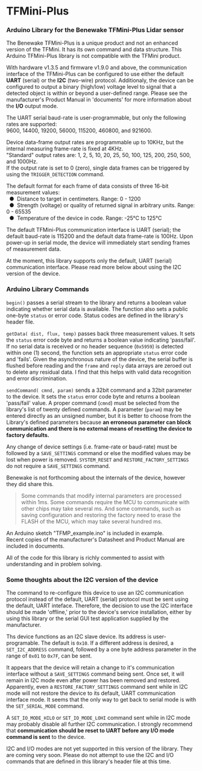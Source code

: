 # TFMini-Plus
### Arduino Library for the Benewake TFMini-Plus Lidar sensor

The Benewake TFMini-Plus is a unique product and not an enhanced version of the TFMini. It has its own command and data structure.  This Arduino TFMini-Plus library is not compatible with the TFMini product.

With hardware v1.3.5 and firmware v1.9.0 and above, the communication interface of the TFMini-Plus can be configured to use either the default **UART** (serial) or the **I2C** (two-wire) protocol.  Additionaly, the device can be configured to output a binary (high/low) voltage level to signal that a detected object is within or beyond a user-defined range.  Please see the manufacturer's Product Manual in 'documents' for more information about the **I/O** output mode.

The UART serial baud-rate is user-programmable, but only the following rates are supported:
</br>9600, 14400, 19200, 56000, 115200, 460800, and 921600.<br>

Device data-frame output rates are programmable up to 10KHz, but the internal measuring frame-rate is fixed at 4KHz.
<br />"Standard" output rates are: 1, 2, 5, 10, 20, 25, 50, 100, 125, 200, 250, 500, and 1000Hz.
<br />If the output rate is set to 0 (zero), single data frames can be triggered by using the `TRIGGER_DETECTION` command.

The default format for each frame of data consists of three 16-bit measurement values:
<br />&nbsp;&nbsp;&#9679;&nbsp;  Distance to target in centimeters. Range: 0 - 1200
<br />&nbsp;&nbsp;&#9679;&nbsp;  Strength (voltage) or quality of returned signal in arbitrary units. Range: 0 - 65535
<br />&nbsp;&nbsp;&#9679;&nbsp;  Temperature of the device in code. Range: -25°C to 125°C

The default TFMini-Plus communication interface is UART (serial); the default baud-rate is 115200 and the default data frame-rate is 100Hz.  Upon power-up in serial mode, the device will immediately start sending frames of measurement data.

At the moment, this library supports only the default, UART (serial) communication interface.  Please read more below about using the I2C version of the device.

### Arduino Library Commands
`begin()` passes a serial stream to the library and returns a boolean value indicating whether serial data is available. The function also sets a public one-byte `status` or error code.  Status codes are defined in the library's header file.

`getData( dist, flux, temp)` passes back three measurement values.  It sets the `status` error code byte and returns a boolean value indicating 'pass/fail'.  If no serial data is received or no header sequence (`0x5959`) is detected within one (1) second, the function sets an appropriate `status` error code and 'fails'.  Given the asynchronous nature of the device, the serial buffer is flushed before reading and the `frame` and `reply` data arrays are zeroed out to delete any residual data.  I find that this helps with valid data recognition and error discrimination.

`sendCommand( cmnd, param)` sends a 32bit command and a 32bit parameter to the device. It sets the `status` error code byte and returns a boolean 'pass/fail' value.  A proper command (`cmnd`) must be selected from the library's list of twenty defined commands.  A parameter (`param`) may be entered directly as an unsigned number, but it is better to choose from the Library's defined parameters because **an erroneous parameter can block communication and there is no external means of resetting the device to factory defaults.**

Any change of device settings (i.e. frame-rate or baud-rate) must be followed by a `SAVE_SETTINGS` command or else the modified values may be lost when power is removed.  `SYSTEM_RESET` and `RESTORE_FACTORY_SETTINGS` do not require a `SAVE_SETTINGS` command.

Benewake is not forthcoming about the internals of the device, however they did share this.
>Some commands that modify internal parameters are processed within 1ms. Some commands require the MCU to communicate with other chips may take several ms. And some commands, such as saving configuration and restoring the factory need to erase the FLASH of the MCU, which may take several hundred ms.

An Arduino sketch "TFMP_example.ino" is included in example.
<br>Recent copies of the manufacturer's Datasheet and Product Manual are included in documents.

All of the code for this library is richly commented to assist with understanding and in problem solving.

### Some thoughts about the I2C version of the device
The command to re-configure this device to use an I2C communication protocol instead of the default, UART (serial) protocol must be sent using the default, UART inteface.  Therefore, the decision to use the I2C interface should be made 'offline,' prior to the device's service installation, either by using this library or the serial GUI test application supplied by the manufacturer.

Ths device functions as an I2C slave device.  Its address is user-programable.  The default is `0x10`.  If a different address is desired, a `SET_I2C_ADDRESS` command, followed by a one byte address parameter in the range of `0x01` to `0x7F`, can be sent.

It appears that the device will retain a change to it's communication interface without a `SAVE_SETTINGS` command being sent.  Once set, it will remain in I2C mode even after power has been removed and restored.  Apparently, even a `RESTORE_FACTORY_SETTINGS` command sent while in I2C mode will not restore the device to its default, UART communication interface mode.  It seems that the only way to get back to serial mode is with the `SET_SERIAL_MODE` command.

A `SET_IO_MODE_HILO` or `SET_IO_MODE_LOHI` command sent while in I2C mode may probably disable all further I2C communication. I strongly  recommend that **communication should be reset to UART before any I/O mode command is sent** to the device.

I2C and I/O modes are not yet supported in this version of the library.  They are coming very soon.  Please do not attempt to use the I2C and I/O commands that are defined in this library's header file at this time.
